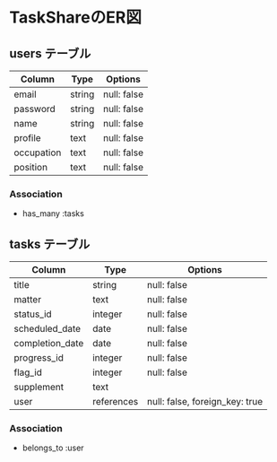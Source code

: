 # TaskShareのER図

## users テーブル

| Column     | Type   | Options     |
| ---------- | ------ | ----------- |
| email      | string | null: false |
| password   | string | null: false |
| name       | string | null: false |
| profile    |  text  | null: false |
| occupation |  text  | null: false |
| position   |  text  | null: false |

### Association

- has_many :tasks

## tasks テーブル

| Column           | Type       | Options                        |
| ---------------- | ---------- | ------------------------------ |
| title            | string     | null: false                    |
| matter           | text       | null: false                    |
| status_id        | integer    | null: false                    |
| scheduled_date   | date       | null: false                    |
| completion_date  | date       | null: false                    |
| progress_id      | integer    | null: false                    |
| flag_id          | integer    | null: false                    |
| supplement       | text       |                                |
| user             | references | null: false, foreign_key: true |

### Association

- belongs_to :user